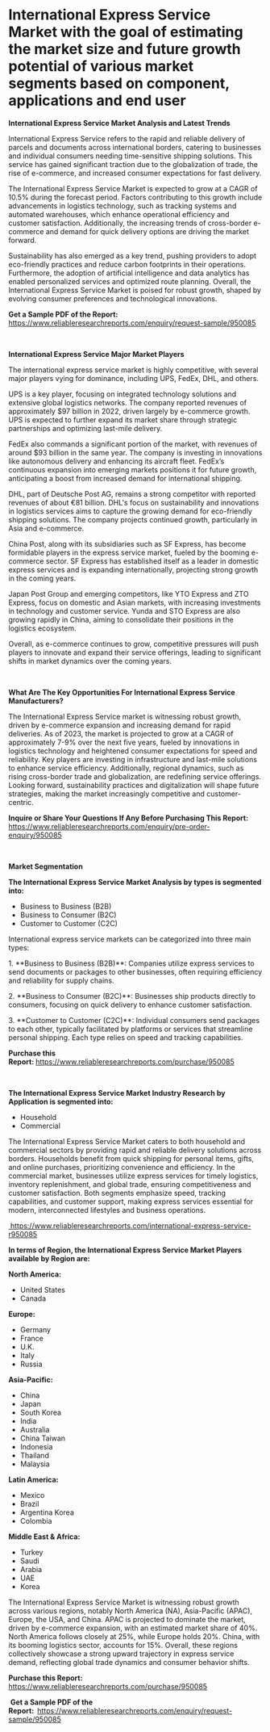 <p><h1>International Express Service Market with the goal of estimating the market size and future growth potential of various market segments based on component, applications and end user</h1></p><p><strong>International Express Service Market Analysis and Latest Trends</strong></p>
<p><p>International Express Service refers to the rapid and reliable delivery of parcels and documents across international borders, catering to businesses and individual consumers needing time-sensitive shipping solutions. This service has gained significant traction due to the globalization of trade, the rise of e-commerce, and increased consumer expectations for fast delivery.</p><p>The International Express Service Market is expected to grow at a CAGR of 10.5% during the forecast period. Factors contributing to this growth include advancements in logistics technology, such as tracking systems and automated warehouses, which enhance operational efficiency and customer satisfaction. Additionally, the increasing trends of cross-border e-commerce and demand for quick delivery options are driving the market forward. </p><p>Sustainability has also emerged as a key trend, pushing providers to adopt eco-friendly practices and reduce carbon footprints in their operations. Furthermore, the adoption of artificial intelligence and data analytics has enabled personalized services and optimized route planning. Overall, the International Express Service Market is poised for robust growth, shaped by evolving consumer preferences and technological innovations.</p></p>
<p><strong>Get a Sample PDF of the Report:&nbsp;</strong> <a href="https://www.reliableresearchreports.com/enquiry/request-sample/950085?utm_campaign=3308&utm_medium=2&utm_source=Github&utm_content=ia&utm_term=18042025&utm_id=international-express-service">https://www.reliableresearchreports.com/enquiry/request-sample/950085</a></p>
<p>&nbsp;</p>
<p><strong>International Express Service Major Market Players</strong></p>
<p><p>The international express service market is highly competitive, with several major players vying for dominance, including UPS, FedEx, DHL, and others. </p><p>UPS is a key player, focusing on integrated technology solutions and extensive global logistics networks. The company reported revenues of approximately $97 billion in 2022, driven largely by e-commerce growth. UPS is expected to further expand its market share through strategic partnerships and optimizing last-mile delivery.</p><p>FedEx also commands a significant portion of the market, with revenues of around $93 billion in the same year. The company is investing in innovations like autonomous delivery and enhancing its aircraft fleet. FedEx’s continuous expansion into emerging markets positions it for future growth, anticipating a boost from increased demand for international shipping.</p><p>DHL, part of Deutsche Post AG, remains a strong competitor with reported revenues of about €81 billion. DHL's focus on sustainability and innovations in logistics services aims to capture the growing demand for eco-friendly shipping solutions. The company projects continued growth, particularly in Asia and e-commerce.</p><p>China Post, along with its subsidiaries such as SF Express, has become formidable players in the express service market, fueled by the booming e-commerce sector. SF Express has established itself as a leader in domestic express services and is expanding internationally, projecting strong growth in the coming years.</p><p>Japan Post Group and emerging competitors, like YTO Express and ZTO Express, focus on domestic and Asian markets, with increasing investments in technology and customer service. Yunda and STO Express are also growing rapidly in China, aiming to consolidate their positions in the logistics ecosystem.</p><p>Overall, as e-commerce continues to grow, competitive pressures will push players to innovate and expand their service offerings, leading to significant shifts in market dynamics over the coming years.</p></p>
<p>&nbsp;</p>
<p><strong>What Are The Key Opportunities For International Express Service Manufacturers?</strong></p>
<p><p>The International Express Service market is witnessing robust growth, driven by e-commerce expansion and increasing demand for rapid deliveries. As of 2023, the market is projected to grow at a CAGR of approximately 7-9% over the next five years, fueled by innovations in logistics technology and heightened consumer expectations for speed and reliability. Key players are investing in infrastructure and last-mile solutions to enhance service efficiency. Additionally, regional dynamics, such as rising cross-border trade and globalization, are redefining service offerings. Looking forward, sustainability practices and digitalization will shape future strategies, making the market increasingly competitive and customer-centric.</p></p>
<p><strong>Inquire or Share Your Questions If Any Before Purchasing This Report:</strong> <a href="https://www.reliableresearchreports.com/enquiry/pre-order-enquiry/950085?utm_campaign=3308&utm_medium=2&utm_source=Github&utm_content=ia&utm_term=18042025&utm_id=international-express-service">https://www.reliableresearchreports.com/enquiry/pre-order-enquiry/950085</a></p>
<p>&nbsp;</p>
<p><strong>Market Segmentation</strong></p>
<p><strong>The International Express Service Market Analysis by types is segmented into:</strong></p>
<p><ul><li>Business to Business (B2B)</li><li>Business to Consumer (B2C)</li><li>Customer to Customer (C2C)</li></ul></p>
<p><p>International express service markets can be categorized into three main types: </p><p>1. **Business to Business (B2B)**: Companies utilize express services to send documents or packages to other businesses, often requiring efficiency and reliability for supply chains.</p><p>2. **Business to Consumer (B2C)**: Businesses ship products directly to consumers, focusing on quick delivery to enhance customer satisfaction.</p><p>3. **Customer to Customer (C2C)**: Individual consumers send packages to each other, typically facilitated by platforms or services that streamline personal shipping. Each type relies on speed and tracking capabilities.</p></p>
<p><strong>Purchase this Report:&nbsp;</strong><a href="https://www.reliableresearchreports.com/purchase/950085?utm_campaign=3308&utm_medium=2&utm_source=Github&utm_content=ia&utm_term=18042025&utm_id=international-express-service">https://www.reliableresearchreports.com/purchase/950085</a></p>
<p>&nbsp;</p>
<p><strong>The International Express Service Market Industry Research by Application is segmented into:</strong></p>
<p><ul><li>Household</li><li>Commercial</li></ul></p>
<p><p>The International Express Service Market caters to both household and commercial sectors by providing rapid and reliable delivery solutions across borders. Households benefit from quick shipping for personal items, gifts, and online purchases, prioritizing convenience and efficiency. In the commercial market, businesses utilize express services for timely logistics, inventory replenishment, and global trade, ensuring competitiveness and customer satisfaction. Both segments emphasize speed, tracking capabilities, and customer support, making express services essential for modern, interconnected lifestyles and business operations.</p></p>
<p><a href="https://www.reliableresearchreports.com/international-express-service-r950085?utm_campaign=3308&utm_medium=2&utm_source=Github&utm_content=ia&utm_term=18042025&utm_id=international-express-service">&nbsp;https://www.reliableresearchreports.com/international-express-service-r950085</a></p>
<p><strong>In terms of Region, the International Express Service Market Players available by Region are:</strong></p>
<p>
    <p> <strong> North America: </strong>
        <ul>
            <li>United States</li>
            <li>Canada</li>
        </ul>
        </p> 
    <p> <strong> Europe: </strong>
        <ul>
            <li>Germany</li>
            <li>France</li>
            <li>U.K.</li>
            <li>Italy</li>
            <li>Russia</li>
        </ul>
        </p> 
    <p> <strong> Asia-Pacific: </strong>
        <ul>
            <li>China</li>
            <li>Japan</li>
            <li>South Korea</li>
            <li>India</li>
            <li>Australia</li>
            <li>China Taiwan</li>
            <li>Indonesia</li>
            <li>Thailand</li>
            <li>Malaysia</li>
        </ul>
        </p> 
    <p> <strong> Latin America: </strong>
        <ul>
            <li>Mexico</li>
            <li>Brazil</li>
            <li>Argentina Korea</li>
            <li>Colombia</li>
        </ul>
        </p> 
    <p> <strong> Middle East & Africa: </strong>
        <ul>
            <li>Turkey</li>
            <li>Saudi</li>
            <li>Arabia</li>
            <li>UAE</li>
            <li>Korea</li>
        </ul>
    </p>
    </p>
<p><p>The International Express Service Market is witnessing robust growth across various regions, notably North America (NA), Asia-Pacific (APAC), Europe, the USA, and China. APAC is projected to dominate the market, driven by e-commerce expansion, with an estimated market share of 40%. North America follows closely at 25%, while Europe holds 20%. China, with its booming logistics sector, accounts for 15%. Overall, these regions collectively showcase a strong upward trajectory in express service demand, reflecting global trade dynamics and consumer behavior shifts.</p></p>
<p><strong>Purchase this Report: </strong><a href="https://www.reliableresearchreports.com/purchase/950085?utm_campaign=3308&utm_medium=2&utm_source=Github&utm_content=ia&utm_term=18042025&utm_id=international-express-service">https://www.reliableresearchreports.com/purchase/950085</a></p>
<p>&nbsp;<strong>Get a Sample PDF of the Report:&nbsp;&nbsp;</strong><a href="https://www.reliableresearchreports.com/enquiry/request-sample/950085?utm_campaign=3308&utm_medium=2&utm_source=Github&utm_content=ia&utm_term=18042025&utm_id=international-express-service">https://www.reliableresearchreports.com/enquiry/request-sample/950085</a></p>
<p><strong></strong></p>
<p><p></p><p></p><p></p></p>